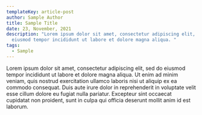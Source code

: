 ```yaml
---
templateKey: article-post
author: Sample Author
title: Sample Title
date: 23, November, 2021
description: "Lorem ipsum dolor sit amet, consectetur adipiscing elit, sed do
  eiusmod tempor incididunt ut labore et dolore magna aliqua. "
tags:
  - Sample
---
```

<!--StartFragment-->

Lorem ipsum dolor sit amet, consectetur adipiscing elit, sed do eiusmod tempor incididunt ut labore et dolore magna aliqua. Ut enim ad minim veniam, quis nostrud exercitation ullamco laboris nisi ut aliquip ex ea commodo consequat. Duis aute irure dolor in reprehenderit in voluptate velit esse cillum dolore eu fugiat nulla pariatur. Excepteur sint occaecat cupidatat non proident, sunt in culpa qui officia deserunt mollit anim id est laborum.

<!--EndFragment-->
